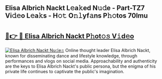 ## Elisa Albrich Nackt L𝚎a𝚔ed N𝚞𝚍e - Part-TZ7 Vi𝚍𝚎o L𝚎a𝚔s - H𝚘𝚝 O𝚗𝚕yf𝚊ns P𝚑𝚘tos 70lmu

# <h2><a href="http://kfc6afj.oniu.top/?m=Elisa+Albrich+Nackt">🔗👉 🔴 Elisa Albrich Nackt P𝚑ot𝚘𝚜 V𝚒d𝚎o</a></h2>

[![Elisa Albrich Nackt Nu𝚍e𝚜](https://i.imgur.com/0qMVB7G.gif)](http://kfc6afj.oniu.top/?m=Elisa+Albrich+Nackt)
Online thought leader Elisa Albrich Nackt, known for disseminating dance and lifestyle knowledge, through performances and vlogs on social media. Approachability and authenticity are the keys to Elisa Albrich Nackt's public persona, but the enigma of his private life continues to captivate the public's imagination.  
